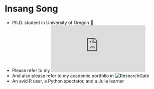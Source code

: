 # Insang Song
+ Ph.D. student in University of Oregon :duck:
+ Please refer to my ![curriculum vitae](https://casprofile.uoregon.edu/sites/casprofile2.uoregon.edu/files/cv/cv-5436.pdf)
+ And also please refer to my academic portfolio in ![ResearchGate](https://www.researchgate.com/profile/Insang_Song2)
+ An avid R user, a Python spectator, and a Julia learner

<!--
**sigmafelix/sigmafelix** is a ✨ _special_ ✨ repository because its `README.md` (this file) appears on your GitHub profile.

Here are some ideas to get you started:

- 🔭 I’m currently working on ...
- 🌱 I’m currently learning ...
- 👯 I’m looking to collaborate on ...
- 🤔 I’m looking for help with ...
- 💬 Ask me about ...
- 📫 How to reach me: ...
- 😄 Pronouns: ...
- ⚡ Fun fact: ...
-->
